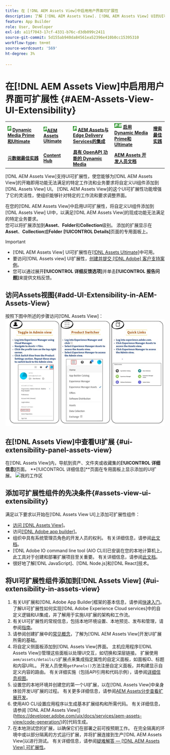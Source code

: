 ```yaml
---
title: 在 [!DNL AEM Assets View]中启用用户界面可扩展性
description: 了解 [!DNL AEM Assets View]. [!DNL AEM Assets View] UI的UI可扩展性功能，该功能允许添加自定义UI组件以满足特定业务需求。
feature: App Builder
role: User, Developer
exl-id: a11f7043-17cf-4331-b76c-d3db099c2411
source-git-commit: 5d155ab940da84561ea52396e410b0cc15395310
workflow-type: tm+mt
source-wordcount: '569'
ht-degree: 3%

---
```


# 在[!DNL AEM Assets View]中启用用户界面可扩展性 {#AEM-Assets-View-UI-Extensibility}

<table>
    <tr>
        <td>
            <sup style= "background-color:#008000; color:#FFFFFF; font-weight:bold"><i>新</i></sup> <a href="/help/assets/dynamic-media/dm-prime-ultimate.md"><b>Dynamic Media Prime和Ultimate</b></a>
        </td>
        <td>
            <sup style= "background-color:#008000; color:#FFFFFF; font-weight:bold"><i>新</i></sup><a href="/help/assets/assets-ultimate-overview.md"><b>AEM Assets Ultimate</b></a>
        </td>
        <td>
            <sup style= "background-color:#008000; color:#FFFFFF; font-weight:bold"><i>新</i></sup> <a href="/help/assets/integrate-aem-assets-edge-delivery-services.md"><b>AEM Assets与Edge Delivery Services的集成</b></a>
        </td>
          <td>
            <sup style= "background-color:#008000; color:#FFFFFF; font-weight:bold"><i>新建</i></sup> <a href="/help/assets/dynamic-media/enable-dynamic-media-prime-and-ultimate.md"><b>启用Dynamic Media Prime和Ultimate</b></a>
        </td>
        <td>
            <a href="/help/assets/search-best-practices.md"><b>搜索最佳实践</b></a>
        </td>
    </tr>
    <tr>
        <td>
            <a href="/help/assets/metadata-best-practices.md"><b>元数据最佳实践</b></a>
        </td>
        <td>
            <a href="/help/assets/product-overview.md"><b>Content Hub</b></a>
        </td>
        <td>
            <a href="/help/assets/dynamic-media-open-apis-overview.md"><b>具有 OpenAPI 功能的 Dynamic Media</b></a>
        </td>
        <td>
            <a href="https://developer.adobe.com/experience-cloud/experience-manager-apis/"><b>AEM Assets 开发人员文档</b></a>
        </td>
    </tr>
</table>

[!DNL AEM Assets View]支持UI可扩展性，使您能够为[!DNL AEM Assets View]的开箱即用功能无法满足的特定工作流和业务要求将自定义UI组件添加到[!DNL Assets View] UI。 [!DNL AEM Assets View]的这个UI可扩展性功能增强了它的灵活性，使组织能够针对特定的工作流和要求调整界面。

在您的[!DNL AEM Assets View]中启用UI可扩展性，将自定义UI组件添加到[!DNL Assets View] UI中，以满足[!DNL AEM Assets View]的现成功能无法满足的特定业务要求。\
您可以将扩展添加到&#x200B;**Asset**、**Folder**&#x200B;和&#x200B;**Collection**&#x200B;级别。 添加的扩展显示在&#x200B;**Asset**、**Collection**&#x200B;或&#x200B;**Folder** **[!UICONTROL Details]**&#x200B;页面的专用面板上。

>[!IMPORTANT]
>
> * [!DNL AEM Assets View] UI可扩展性在[[!DNL Assets Ultimate]](/help/assets/assets-ultimate-overview.md)中可用。
> * 要访问[!DNL Assets view] UI扩展性，[创建并提交 [!DNL Adobe] 客户支持案例](https://helpx.adobe.com/cn/enterprise/using/support-for-experience-cloud.html)。
> * 您可以通过展开&#x200B;**[!UICONTROL 详细反馈选项]**&#x200B;并单击&#x200B;**[!UICONTROL 报告问题]**&#x200B;来提供文档反馈。

## <a id="1"></a>访问Assets视图{#add-UI-Extensibility-in-AEM-Assets-View}

按照下图中所述的步骤访问[!DNL Assets View]：
![access-assets-view-ui](/help/assets/assets/access-assets-view.jpg)

## 在[!DNL Assets View]中查看UI扩展 {#ui-extensibility-panel-assets-view}

在[!DNL Assets View]内，导航到资产、文件夹或收藏集的&#x200B;**[!UICONTROL 详细信息]**&#x200B;页面。 **[!UICONTROL 详细信息]**页面在专用面板上显示添加的UI扩展。
![我的工作区](/help/assets/assets/my-workspace-assets-view3.png)

## 添加可扩展性组件的先决条件{#assets-view-ui-extensibility}

满足以下要求以开始在[!DNL Assets View UI]上添加可扩展性组件：

* [访问 [!DNL Assets View]](#1)。
* 访问[[!DNL Adobe app builder]](https://developer.adobe.com/app-builder/docs/overview/)。
* 组织中具有系统管理员角色的开发人员的权利。 有关详细信息，请参阅[此文档](https://developer.adobe.com/uix/docs/guides/get-access/)。
* [!DNL Adobe IO command line tool (AIO CLI)]已安装在您的本地计算机上。 此工具对于创建和部署扩展项目至关重要。 有关详细信息，请参阅[此文档](https://developer.adobe.com/app-builder/docs/getting_started/#local-environment-set-up)。
* 很好地了解[!DNL JavaScript]、[!DNL Node.js]和[!DNL React]技术。

## 将UI可扩展性组件添加到[!DNL Assets View] {#ui-extensibility-in-assets-view}

1. 有关UI扩展和[!DNL Adobe App Builder]框架的基本信息，请参阅[快速入门](https://developer.adobe.com/uix/docs/getting-started/)。 了解UI可扩展性如何实现[!DNL Adobe Experience Cloud services]中的自定义逻辑和UI集成，并了解用于实施UI扩展的架构和工作流。
1. 有关UI可扩展性的常规信息，包括本地环境设置、本地预览、发布和管理，请参阅[指南](https://developer.adobe.com/uix/docs/guides/)。
1. 请参阅创建扩展中的[常见概念](https://developer.adobe.com/uix/docs/services/aem-assets-view/api/commons/)，了解为[!DNL AEM Assets View]开发UI扩展所需的基础。
1. 将自定义侧面板添加到[!DNL Assets View]界面。 主机应用程序([!DNL Assets View])管理这些面板以处理UI交互，如切换和深层链接。 扩展使用`aem/assets/details/1`扩展点来集成指定属性的自定义面板，如面板ID、标题和内容URL。 开发人员使用`getPanels()`方法注册自定义面板，并构建显示自定义内容的路由。 有关详细实施（包括API引用和代码示例），请参阅[详细信息视图](https://developer.adobe.com/uix/docs/services/aem-assets-view/api/details-view/)。
1. 设置您的本地环境并创建您的第一个UI扩展，以在[!DNL Assets View]中亲身体验开发UI扩展的过程。 有关更多详细信息，请参阅[AEM Assets分步查看扩展开发](https://developer.adobe.com/uix/docs/services/aem-assets-view/extension-development/)。
1. 使用AIO CLI设置应用程序以生成基本扩展结构和所需代码。 有关详细信息，请参阅 [!DNL AEM Assets View]](https://developer.adobe.com/uix/docs/services/aem-assets-view/code-generation/)的[代码生成。
1. 在本地测试您的扩展，以确保它们在部署之前可按预期工作。 在完全隔离的环境中或以部分隔离的方式运行扩展，并将扩展连接到生产[!DNL AEM Assets View]以进行测试。 有关详细信息，请参阅[疑难解答 —  [!DNL AEM Assets View] 可扩展性](https://developer.adobe.com/uix/docs/services/aem-assets-view/debug/)。
